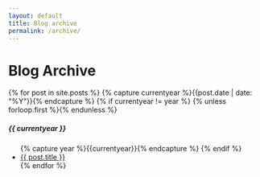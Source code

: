 ```yaml
---
layout: default
title: Blog archive
permalink: /archive/
---
```

<div class="page-content wc-container">
  <h1>Blog Archive</h1>  
  {% for post in site.posts %}
  	{% capture currentyear %}{{post.date | date: "%Y"}}{% endcapture %}
  	{% if currentyear != year %}
    	{% unless forloop.first %}</ul>{% endunless %}
    		<h5>{{ currentyear }}</h5>
    		<ul class="posts">
    		{% capture year %}{{currentyear}}{% endcapture %} 
  		{% endif %}
    <li><a href="{{ post.url | prepend: site.baseurl }}">{{ post.title }}</a></li>
{% endfor %}
</div>

